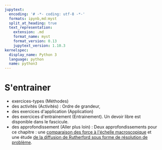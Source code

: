 ```yaml
---
jupytext:
  encoding: '# -*- coding: utf-8 -*-'
  formats: ipynb,md:myst
  split_at_heading: true
  text_representation:
    extension: .md
    format_name: myst
    format_version: 0.13
    jupytext_version: 1.10.3
kernelspec:
  display_name: Python 3
  language: python
  name: python3
---
```

# S'entrainer
* exercices-types (Méthodes)
* des activités (Activités) : Ordre de grandeur, 
* des exercices d'application (Application)
* des exercices d'entrainement (Entrainement). Un devoir libre est disponible dans le fascicule.
* des approfondissement (Aller plus loin) : Deux approfondissements pour ce chapitre : une [comparaison des force à l'échelle macroscopique](https://moodlecpge.stanislas.fr/mod/page/view.php?id=191) et une étude [de la diffusion de Rutherford sous forme de résolution de problème](https://moodlecpge.stanislas.fr/mod/resource/view.php?id=190).